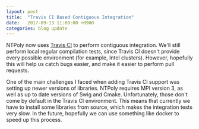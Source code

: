 ```yaml
---
layout: post
title:  "Travis CI Based Contiguous Integration"
date:   2017-09-13 11:00:00 +0900
categories: blog update
---
```


NTPoly now uses [Travis CI](https://travis-ci.org/) to perform contiguous
integration. We'll still perform local regular compilation tests, since
Travis CI doesn't provide every possible environment (for example, Intel
clusters). However, hopefully this will help us catch bugs easier, and
make it easier to perform pull requests.

One of the main challenges I faced when adding Travis CI support was setting
up newer versions of libraries. NTPoly requires MPI version 3, as well as
up to date versions of Swig and Cmake. Unfortunately, those don't come by
default in the Travis CI environment. This means that currently we have to
install some libraries from source, which makes the integration tests very
slow. In the future, hopefully we can use something like docker to speed
up this process.
